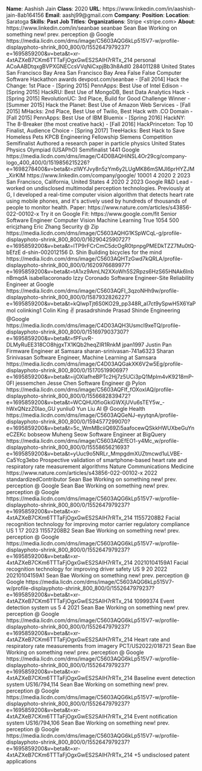 **Name**: Aashish Jain
**Class**: 2020
**URL**: https://www\.linkedin\.com/in/aashish\-jain\-8ab164156
**Email**: aashj99@gmail\.com
**Company**: 
**Position**: 
**Location**: Saratoga
**Skills**: 
**Past Job Titles**: 
**Organizations**: Stripe <stripe\.com>
**About**: https://www\.linkedin\.com/in/seanbae seanbae Sean Bae Working on something new\! prev\. perception @ Google https://media\.licdn\.com/dms/image/C5603AQG6kLp515V7\-w/profile\-displayphoto\-shrink\_800\_800/0/1552647979237?e=1695859200&v=beta&t=xr\-4xtAZXeB7CKm6TTTaFjOgxGwES2SAlH7rRTx\_214 personal ACoAABDtqxgBVPXGNECcsVVqNiCxpjBb3h8Adl0 284011288 United States San Francisco Bay Area San Francisco Bay Area False False Computer Software Hackathon awards devpost\.com/seanbae  \- \[Fall 2014\] Hack the Change: 1st Place \- \[Spring 2015\] PennApps: Best Use of Intel Edison \- \[Spring 2015\] HackRU: Best Use of MongoDB, Best Data Analytics Hack \- \[Spring 2015\] RevolutionUC: 3rd Place, Build for Good Challenge Winner \- \[Summer 2015\] Hack the Planet: Best Use of Amazon Web Services \- \[Fall 2015\] MHacks: 2nd Place, Best Use of Twilio, Best Hack with \.CO Domain \- \[Fall 2015\] PennApps: Best Use of IBM Bluemix \- \[Spring 2016\] HackNY: The 8\-Breaker \(the most creative hack\) \- \[Fall 2016\] HackPrinceton: Top 10 Finalist, Audience Choice \- \[Spring 2017\] TreeHacks: Best Hack to Save Homeless Pets KPCB Engineering Fellowship Siemens Competition Semifinalist Authored a research paper in particle physics United States Physics Olympiad \(USAPhO\) Semifinalist 1441 Google https://media\.licdn\.com/dms/image/C4D0BAQHiNSL4Or29cg/company\-logo\_400\_400/0/1519856215226?e=1698278400&v=beta&t=zIWYJvy8n5zYm6y2LUgMK86mSMJl6prHYZJM\_XirKlM https://www\.linkedin\.com/company/google/ 10001 4 2020 2 2023 San Francisco, California, United States 4 2020 2 2023 Google R&D Lead \- worked on undisclosed multimodal perception technologies\.  Previously at G, I developed a real\-time computer vision algorithm that detects heart rate using mobile phones, and it's actively used by hundreds of thousands of people to monitor health\. Paper: https://www\.nature\.com/articles/s43856\-022\-00102\-x Try it on Google Fit: https://www\.google\.com/fit Senior Software Engineer Computer Vision Machine Learning True 1054 500 ericjzhang Eric Zhang Security @ Zip https://media\.licdn\.com/dms/image/C5603AQHG1KSpWCqL\-g/profile\-displayphoto\-shrink\_800\_800/0/1629042590727?e=1695859200&v=beta&t=lTP9rFCrCmC5dcOgR0tpnpgPMEDkTZZ7Mu0tQ\-bEfzE d\-shin\-002012156 D\. Shin Building bicycles for the mind https://media\.licdn\.com/dms/image/C5603AQHTzGwd7kQRLA/profile\-displayphoto\-shrink\_800\_800/0/1620976689977?e=1695859200&v=beta&t=tA1xz9AmLN2XXoWh5S2Rpzs6HzS65HNAk6InbnBmqdA isabellacoronado Izzy Coronado Software Engineer\-Site Reliability Engineer at Google https://media\.licdn\.com/dms/image/C5603AQFI\_3qzoNHh9w/profile\-displayphoto\-shrink\_800\_800/0/1587932826227?e=1695859200&v=beta&t=kQlwpTjt6S0KO29\_pp348R\_aI7ct9ySpwH5X6YaPmoI colinking1 Colin King ✌️ prasadrshinde Prasad Shinde Engineering @Google https://media\.licdn\.com/dms/image/C4D03AQH3Usmcl9xeTQ/profile\-displayphoto\-shrink\_800\_800/0/1516979037307?e=1695859200&v=beta&t=fPFuvR\-DLMyRuEE318CO8hjgxTX1KQb2heqZIR1RnkM jpan1997 Justin Pan Firmware Engineer at Samsara sharan\-srinivasan\-741a6323 Sharan Srinivasan Software Engineer, Machine Learning at Samsara https://media\.licdn\.com/dms/image/C4D03AQGakXK6V2w5Eg/profile\-displayphoto\-shrink\_800\_800/0/1517051990697?e=1695859200&v=beta&t=ijOXlafheBPTc2Hj7z5UCi3pQ1MpIm4vK9218mP\-0FI jessemchen Jesse Chen Software Engineer @ Pylon https://media\.licdn\.com/dms/image/C5603AQFIf\_fOXoxlAQ/profile\-displayphoto\-shrink\_800\_800/0/1556682839472?e=1695859200&v=beta&t=WCQHU0fioGkiGWXjUVu6sTEY5w\_\-hWxQNzzZ0Iao\_GU yunliu0 Yun Liu AI @ Google Health https://media\.licdn\.com/dms/image/C5603AQGeNJ\-eyytqnA/profile\-displayphoto\-shrink\_800\_800/0/1594577299070?e=1695859200&v=beta&t=5c\_WmMBciiQ69Zi5aafocewQSkkHWUXbeGuYneCZEKc bobseow Muheng Seow Software Engineer at BigQuery https://media\.licdn\.com/dms/image/C5603AQEfEO1\-y4Mc\_w/profile\-displayphoto\-shrink\_800\_800/0/1555865621693?e=1695859200&v=beta&t=yUuc9o5NRLr\_MmpgdmXUZtmcwd1uLVBE\-Ca5Ycg3ebo Prospective validation of smartphone\-based heart rate and respiratory rate measurement algorithms Nature Communications Medicine https://www\.nature\.com/articles/s43856\-022\-00102\-x 2022 standardizedContributor Sean Bae Working on something new\! prev\. perception @ Google Sean Bae Working on something new\! prev\. perception @ Google https://media\.licdn\.com/dms/image/C5603AQG6kLp515V7\-w/profile\-displayphoto\-shrink\_800\_800/0/1552647979237?e=1695859200&v=beta&t=xr\-4xtAZXeB7CKm6TTTaFjOgxGwES2SAlH7rRTx\_214 11557208B2 Facial recognition technology for improving motor carrier regulatory compliance US 1 17 2023 11557208B2 Sean Bae Working on something new\! prev\. perception @ Google https://media\.licdn\.com/dms/image/C5603AQG6kLp515V7\-w/profile\-displayphoto\-shrink\_800\_800/0/1552647979237?e=1695859200&v=beta&t=xr\-4xtAZXeB7CKm6TTTaFjOgxGwES2SAlH7rRTx\_214 20210104159A1 Facial recognition technology for improving driver safety US 9 20 2022 20210104159A1 Sean Bae Working on something new\! prev\. perception @ Google https://media\.licdn\.com/dms/image/C5603AQG6kLp515V7\-w/profile\-displayphoto\-shrink\_800\_800/0/1552647979237?e=1695859200&v=beta&t=xr\-4xtAZXeB7CKm6TTTaFjOgxGwES2SAlH7rRTx\_214 10999374 Event detection system us 5 4 2021 Sean Bae Working on something new\! prev\. perception @ Google https://media\.licdn\.com/dms/image/C5603AQG6kLp515V7\-w/profile\-displayphoto\-shrink\_800\_800/0/1552647979237?e=1695859200&v=beta&t=xr\-4xtAZXeB7CKm6TTTaFjOgxGwES2SAlH7rRTx\_214 Heart rate and respiratory rate measurements from imagery PCT/US2022/018721 Sean Bae Working on something new\! prev\. perception @ Google https://media\.licdn\.com/dms/image/C5603AQG6kLp515V7\-w/profile\-displayphoto\-shrink\_800\_800/0/1552647979237?e=1695859200&v=beta&t=xr\-4xtAZXeB7CKm6TTTaFjOgxGwES2SAlH7rRTx\_214 Baseline event detection system US16/794,114 Sean Bae Working on something new\! prev\. perception @ Google https://media\.licdn\.com/dms/image/C5603AQG6kLp515V7\-w/profile\-displayphoto\-shrink\_800\_800/0/1552647979237?e=1695859200&v=beta&t=xr\-4xtAZXeB7CKm6TTTaFjOgxGwES2SAlH7rRTx\_214 Event notification system US16/794,106 Sean Bae Working on something new\! prev\. perception @ Google https://media\.licdn\.com/dms/image/C5603AQG6kLp515V7\-w/profile\-displayphoto\-shrink\_800\_800/0/1552647979237?e=1695859200&v=beta&t=xr\-4xtAZXeB7CKm6TTTaFjOgxGwES2SAlH7rRTx\_214 \+5 undisclosed patent applications
